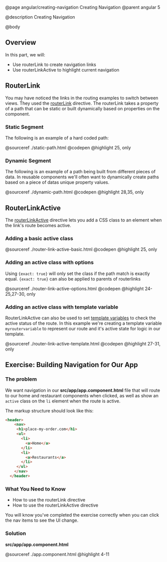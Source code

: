 @page angular/creating-navigation Creating Navigation
@parent angular 5

@description Creating Navigation

@body

## Overview

In this part, we will:

- Use routerLink to create navigation links
- Use routerLinkActive to highlight current navigation

## RouterLink

You may have noticed the links in the routing examples to switch between views. They used the <a href="https://angular.io/api/router/RouterLink" target="\_blank">routerLink</a> directive. The routerLink takes a property of a path that can be static or built dynamically based on properties on the component.  

### Static Segment

The following is an example of a hard coded path:

@sourceref ./static-path.html
@codepen
@highlight 25, only

### Dynamic Segment

The following is an example of a path being built from different pieces of data. In reusable components we'll often want to dynamically create paths based on a piece of datas unique property values. 

@sourceref ./dynamic-path.html
@codepen
@highlight 28,35, only

## RouterLinkActive

The <a href="https://angular.io/api/router/RouterLinkActive" target="\_blank">routerLinkActive</a> directive lets you add a CSS class to an element when the link's route becomes active.

### Adding a basic active class

@sourceref ./router-link-active-basic.html
@codepen
@highlight 25, only

### Adding an active class with options

Using `{exact: true}` will only set the class if the path match is exactly equal. `{exact: true}` can also be applied to parents of routerlinks

@sourceref ./router-link-active-options.html
@codepen
@highlight 24-25,27-30, only

### Adding an active class with template variable

RouterLinkActive can also be used to set <a href="https://angular.io/api/router/RouterLinkActive#template-variable-references" target="\_blank">template variables</a> to check the active status of the route. In this example we're creating a template variable `myroutervariable` to represent our route and it's active state for logic in our template.

@sourceref ./router-link-active-template.html
@codepen
@highlight 27-31, only

## Exercise: Building Navigation for Our App

### The problem

We want navigation in our __src/app/app.component.html__ file that will route to our home and restaurant components when clicked, as well as show an `active` class on the `li` element when the route is active.

The markup structure should look like this:

```html
<header>
    <nav>
     <h1>place-my-order.com</h1>
     <ul>
       <li>
         <a>Home</a>
       </li>
       <li>
         <a>Restaurants</a>
       </li>
     </ul>
    </nav>
  </header>
```

### What You Need to Know

- How to use the routerLink directive
- How to use the routerLinkActive directive

You will know you've completed the exercise correctly when you can click the nav items to see the UI change.

### Solution

__src/app/app.component.html__

@sourceref ./app.component.html
@highlight 4-11
